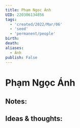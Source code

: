 ```yaml
---
title: Phạm Ngọc Ánh
UID: 220306134856
tags:
  - 'created/2022/Mar/06'
  - 'seed'
  - 'permanent/people'
birth:
death:
aliases:
  - Ánh
publish: False
---
```

# Phạm Ngọc Ánh

## Notes:


## Ideas & thoughts:
